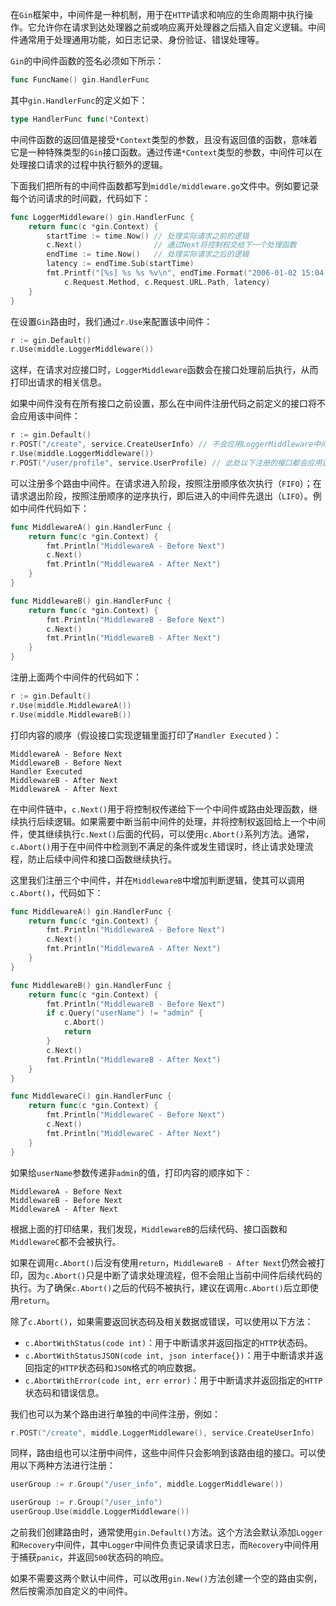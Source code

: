 在`Gin`框架中，中间件是一种机制，用于在`HTTP`请求和响应的生命周期中执行操作。它允许你在请求到达处理器之前或响应离开处理器之后插入自定义逻辑。中间件通常用于处理通用功能，如日志记录、身份验证、错误处理等。

`Gin`的中间件函数的签名必须如下所示：

```go
func FuncName() gin.HandlerFunc
```

其中`gin.HandlerFunc`的定义如下：

```go
type HandlerFunc func(*Context)
```

中间件函数的返回值是接受`*Context`类型的参数，且没有返回值的函数，意味着它是一种特殊类型的`Gin`接口函数。通过传递`*Context`类型的参数，中间件可以在处理接口请求的过程中执行额外的逻辑。

下面我们把所有的中间件函数都写到`middle/middleware.go`文件中。例如要记录每个访问请求的时间戳，代码如下：

```go
func LoggerMiddleware() gin.HandlerFunc {
	return func(c *gin.Context) {
		startTime := time.Now() // 处理实际请求之前的逻辑
		c.Next()                // 通过Next将控制权交给下一个处理函数
		endTime := time.Now()   // 处理实际请求之后的逻辑
		latency := endTime.Sub(startTime)
		fmt.Printf("[%s] %s %s %v\n", endTime.Format("2006-01-02 15:04:05"),
			c.Request.Method, c.Request.URL.Path, latency)
	}
}
```

在设置`Gin`路由时，我们通过`r.Use`来配置该中间件：

```go
r := gin.Default()
r.Use(middle.LoggerMiddleware())
```

这样，在请求对应接口时，`LoggerMiddleware`函数会在接口处理前后执行，从而打印出请求的相关信息。

如果中间件没有在所有接口之前设置，那么在中间件注册代码之前定义的接口将不会应用该中间件：

```go
r := gin.Default()
r.POST("/create", service.CreateUserInfo) // 不会应用LoggerMiddleware中间件
r.Use(middle.LoggerMiddleware())
r.POST("/user/profile", service.UserProfile) // 此处以下注册的接口都会应用该中间件
```

可以注册多个路由中间件。在请求进入阶段，按照注册顺序依次执行（`FIFO`）；在请求退出阶段，按照注册顺序的逆序执行，即后进入的中间件先退出（`LIFO`）。例如中间件代码如下：

```go
func MiddlewareA() gin.HandlerFunc {
	return func(c *gin.Context) {
		fmt.Println("MiddlewareA - Before Next")
		c.Next()
		fmt.Println("MiddlewareA - After Next")
	}
}

func MiddlewareB() gin.HandlerFunc {
	return func(c *gin.Context) {
		fmt.Println("MiddlewareB - Before Next")
		c.Next()
		fmt.Println("MiddlewareB - After Next")
	}
}
```

注册上面两个中间件的代码如下：
```go
r := gin.Default()
r.Use(middle.MiddlewareA())
r.Use(middle.MiddlewareB())
```

打印内容的顺序（假设接口实现逻辑里面打印了`Handler Executed` ）：

```
MiddlewareA - Before Next
MiddlewareB - Before Next
Handler Executed
MiddlewareB - After Next
MiddlewareA - After Next
```

在中间件链中，`c.Next()`用于将控制权传递给下一个中间件或路由处理函数，继续执行后续逻辑。如果需要中断当前中间件的处理，并将控制权返回给上一个中间件，使其继续执行`c.Next()`后面的代码，可以使用`c.Abort()`系列方法。通常，`c.Abort()`用于在中间件中检测到不满足的条件或发生错误时，终止请求处理流程，防止后续中间件和接口函数继续执行。

这里我们注册三个中间件，并在`MiddlewareB`中增加判断逻辑，使其可以调用`c.Abort()`，代码如下：

```go
func MiddlewareA() gin.HandlerFunc {
	return func(c *gin.Context) {
		fmt.Println("MiddlewareA - Before Next")
		c.Next()
		fmt.Println("MiddlewareA - After Next")
	}
}

func MiddlewareB() gin.HandlerFunc {
	return func(c *gin.Context) {
		fmt.Println("MiddlewareB - Before Next")
        if c.Query("userName") != "admin" {
            c.Abort()
            return
        }
		c.Next()
		fmt.Println("MiddlewareB - After Next")
	}
}

func MiddlewareC() gin.HandlerFunc {
	return func(c *gin.Context) {
		fmt.Println("MiddlewareC - Before Next")
		c.Next()
		fmt.Println("MiddlewareC - After Next")
	}
}
```

如果给`userName`参数传递非`admin`的值，打印内容的顺序如下：

```
MiddlewareA - Before Next
MiddlewareB - Before Next
MiddlewareA - After Next
```

根据上面的打印结果，我们发现，`MiddlewareB`的后续代码、接口函数和`MiddlewareC`都不会被执行。

如果在调用`c.Abort()`后没有使用`return`，`MiddlewareB - After Next`仍然会被打印，因为`c.Abort()`只是中断了请求处理流程，但不会阻止当前中间件后续代码的执行。为了确保`c.Abort()`之后的代码不被执行，建议在调用`c.Abort()`后立即使用`return`。

除了`c.Abort()`，如果需要返回状态码及相关数据或错误，可以使用以下方法：

- `c.AbortWithStatus(code int)`：用于中断请求并返回指定的`HTTP`状态码。
- `c.AbortWithStatusJSON(code int, json interface{})`：用于中断请求并返回指定的`HTTP`状态码和`JSON`格式的响应数据。
- `c.AbortWithError(code int, err error)`：用于中断请求并返回指定的`HTTP`状态码和错误信息。

我们也可以为某个路由进行单独的中间件注册，例如：

```go
r.POST("/create", middle.LoggerMiddleware(), service.CreateUserInfo)
```

同样，路由组也可以注册中间件，这些中间件只会影响到该路由组的接口。可以使用以下两种方法进行注册：

```go
userGroup := r.Group("/user_info", middle.LoggerMiddleware())

userGroup := r.Group("/user_info")
userGroup.Use(middle.LoggerMiddleware())
```

之前我们创建路由时，通常使用`gin.Default()`方法。这个方法会默认添加`Logger`和`Recovery`中间件，其中`Logger`中间件负责记录请求日志，而`Recovery`中间件用于捕获`panic`，并返回`500`状态码的响应。

如果不需要这两个默认中间件，可以改用`gin.New()`方法创建一个空的路由实例，然后按需添加自定义的中间件。